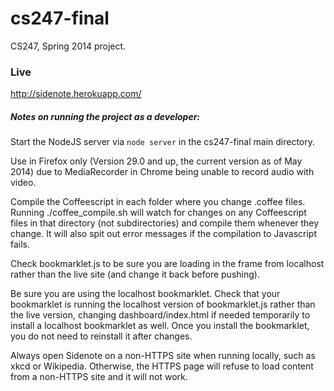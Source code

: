 cs247-final
===========

CS247, Spring 2014 project.

### Live

http://sidenote.herokuapp.com/

##### Notes on running the project as a developer:

Start the NodeJS server via `node server` in the cs247-final main directory.

Use in Firefox only (Version 29.0 and up, the current version as of May 2014) due to MediaRecorder in Chrome being unable to record audio with video.

Compile the Coffeescript in each folder where you change .coffee files. Running ./coffee_compile.sh will watch for changes on any Coffeescript files in that directory (not subdirectories) and compile them whenever they change. It will also spit out error messages if the compilation to Javascript fails.

Check bookmarklet.js to be sure you are loading in the frame from localhost rather than the live site (and change it back before pushing).

Be sure you are using the localhost bookmarklet. Check that your bookmarklet is running the localhost version of bookmarklet.js rather than the live version, changing dashboard/index.html if needed temporarily to install a localhost bookmarklet as well. Once you install the bookmarklet, you do not need to reinstall it after changes.

Always open Sidenote on a non-HTTPS site when running locally, such as xkcd or Wikipedia. Otherwise, the HTTPS page will refuse to load content from a non-HTTPS site and it will not work.
